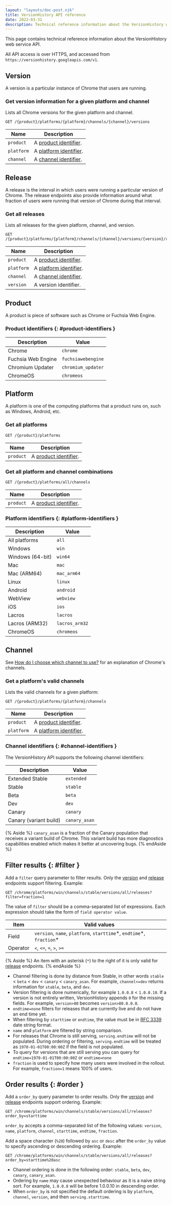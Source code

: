 ```yaml
---
layout: "layouts/doc-post.njk"
title: VersionHistory API reference
date: 2022-03-31
description: Technical reference information about the VersionHistory web service API.
---
```


This page contains technical reference information about the VersionHistory web
service API.

All API access is over HTTPS, and accessed from `https://versionhistory.googleapis.com/v1`.

## Version

A version is a particular instance of Chrome that users are running.

### Get version information for a given platform and channel

Lists all Chrome versions for the given platform and channel.

```http
GET /{product}/platforms/{platform}/channels/{channel}/versions
```

<table>
  <thead>
    <tr>
      <th>Name</th>
      <th>Description</th>
    </tr>
  </thead>
  <tbody>
    <tr>
      <td><code>product</code></td>
      <td>A <a href="#product-identifiers">product identifier</a>.</td>
    </tr>
    <tr>
      <td><code>platform</code></td>
      <td>A <a href="#platform-identifiers">platform identifier</a>.</td>
    </tr>
    <tr>
      <td><code>channel</code></td>
      <td>A <a href="#channel-identifiers">channel identifier</a>.</td>
    </tr>
  </tbody>
</table>

## Release

A release is the interval in which users were running a particular
version of Chrome. The release endpoints also provide information
around what fraction of users were running that version of Chrome
during that interval.

### Get all releases

Lists all releases for the given platform, channel, and version.

```http
GET /{product}/platforms/{platform}/channels/{channel}/versions/{version}/releases
```

<table>
  <thead>
    <tr>
      <th>Name</th>
      <th>Description</th>
    </tr>
  </thead>
  <tbody>
    <tr>
      <td><code>product</code></td>
      <td>A <a href="#product-identifiers">product identifier</a>.</td>
    </tr>
    <tr>
      <td><code>platform</code></td>
      <td>A <a href="#platform-identifiers">platform identifier</a>.</td>
    </tr>
    <tr>
      <td><code>channel</code></td>
      <td>A <a href="#channel-identifiers">channel identifier</a>.</td>
    </tr>
    <tr>
      <td><code>version</code></td>
      <td>A version identifier.</td>
    </tr>
  </tbody>
</table>

## Product

A product is piece of software such as Chrome or Fuchsia Web Engine.

### Product identifiers {: #product-identifiers }

<table>
  <thead>
    <tr>
      <th>Description</th>
      <th>Value</th>
    </tr>
  </thead>
  <tbody>
    <tr>
      <td>Chrome</td>
      <td><code>chrome</code></td>
    </tr>
    <tr>
      <td>Fuchsia Web Engine</td>
      <td><code>fuchsiawebengine</code></td>
    </tr>
    <tr>
      <td>Chromium Updater</td>
      <td><code>chromium_updater</code></td>
    </tr>
    <tr>
      <td>ChromeOS</td>
      <td><code>chromeos</code></td>
    </tr>
  </tbody>
</table>

## Platform

A platform is one of the computing platforms that a product runs on, such
as Windows, Android, etc.

### Get all platforms

```http
GET /{product}/platforms
```

<table>
  <thead>
    <tr>
      <th>Name</th>
      <th>Description</th>
    </tr>
  </thead>
  <tbody>
    <tr>
      <td><code>product</code></td>
      <td>A <a href="#product-identifiers">product identifier</a>.</td>
    </tr>
  </tbody>
</table>

### Get all platform and channel combinations

```http
GET /{product}/platforms/all/channels
```

<table>
  <thead>
    <tr>
      <th>Name</th>
      <th>Description</th>
    </tr>
  </thead>
  <tbody>
    <tr>
      <td><code>product</code></td>
      <td>A <a href="#product-identifiers">product identifier</a>.</td>
    </tr>
  </tbody>
</table>

### Platform identifiers {: #platform-identifiers }

<table>
  <thead>
    <tr>
      <th>Description</th>
      <th>Value</th>
    </tr>
  </thead>
  <tbody>
    <tr>
      <td>All platforms</td>
      <td><code>all</code></td>
    </tr>
    <tr>
      <td>Windows</td>
      <td><code>win</code></td>
    </tr>
    <tr>
      <td>Windows (64-bit)</td>
      <td><code>win64</code></td>
    </tr>
    <tr>
      <td>Mac</td>
      <td><code>mac</code></td>
    </tr>
    <tr>
      <td>Mac (ARM64)</td>
      <td><code>mac_arm64</code></td>
    </tr>
    <tr>
      <td>Linux</td>
      <td><code>linux</code></td>
    </tr>
    <tr>
      <td>Android</td>
      <td><code>android</code></td>
    </tr>
    <tr>
      <td>WebView</td>
      <td><code>webview</code></td>
    </tr>
    <tr>
      <td>iOS</td>
      <td><code>ios</code></td>
    </tr>
    <tr>
      <td>Lacros</td>
      <td><code>lacros</code></td>
    </tr>
    <tr>
      <td>Lacros (ARM32)</td>
      <td><code>lacros_arm32</code></td>
    </tr>
    <tr>
      <td>ChromeOS</td>
      <td><code>chromeos</code></td>
    </tr>
  </tbody>
</table>

## Channel

See [How do I choose which channel to use?][channels] for an explanation
of Chrome's channels.

### Get a platform's valid channels

Lists the valid channels for a given platform:

```http
GET /{product}/platforms/{platform}/channels
```

<table>
  <thead>
    <tr>
      <th>Name</th>
      <th>Description</th>
    </tr>
  </thead>
  <tbody>
    <tr>
      <td><code>product</code></td>
      <td>A <a href="#product-identifiers">product identifier</a>.</td>
    </tr>
    <tr>
      <td><code>platform</code></td>
      <td>A <a href="#platform-identifiers">platform identifier</a>.</td>
    </tr>
  </tbody>
</table>

### Channel identifiers {: #channel-identifiers }

The VersionHistory API supports the following channel identifiers:

<table>
  <thead>
    <tr>
      <th>Description</th>
      <th>Value</th>
    </tr>
  </thead>
  <tbody>
    <tr>
      <td>Extended Stable</td>
      <td><code>extended</code></td>
    </tr>
    <tr>
      <td>Stable</td>
      <td><code>stable</code></td>
    </tr>
    <tr>
      <td>Beta</td>
      <td><code>beta</code></td>
    </tr>
    <tr>
      <td>Dev</td>
      <td><code>dev</code></td>
    </tr>
    <tr>
      <td>Canary</td>
      <td><code>canary</code></td>
    </tr>
    <tr>
      <td>Canary (variant build)</td>
      <td><code>canary_asan</code></td>
    </tr>
  </tbody>
</table>

{% Aside %}
  `canary_asan` is a fraction of the Canary population that
  receives a variant build of Chrome. This variant build has
  more diagnostics capabilities enabled which makes it better
  at uncovering bugs.
{% endAside %}

## Filter results {: #filter }

Add a `filter` query parameter to filter results. Only the
[version](#version) and [release](#release) endpoints support filtering.
Example:

```http
GET /chrome/platforms/win/channels/stable/versions/all/releases?filter=fraction=1
```

The value of `filter` should be a comma-separated list of expressions. Each
expression should take the form of `field operator value`.

<table>
  <thead>
    <tr>
      <th>Item</th>
      <th>Valid values</th>
    </tr>
  </thead>
  <tbody>
    <tr>
      <td>Field</td>
      <td>
        <code>version</code>, <code>name</code>, <code>platform</code>,
        <code>starttime</code>*, <code>endtime</code>*, <code>fraction</code>*
      </td>
    </tr>
    <tr>
      <td>Operator</td>
      <td>
        <code>&lt;</code>, <code>&lt;=</code>, <code>=</code>,
        <code>&gt;</code>, <code>&gt;=</code>
      </td>
    </tr>
  </tbody>
</table>

{% Aside %}
  An item with an asterisk (`*`) to the right of it is only valid
  for [release](#release) endpoints.
{% endAside %} 

* Channel filtering is done by distance from Stable, in other words `stable` < `beta`
  < `dev` < `canary` < `canary_asan`. For example, `channel<=dev` returns
  information for `stable`, `beta`, and `dev`.
* Version filtering is done numerically, for example `1.0.0.8` < `1.0.0.10`.
  If a version is not entirely written, VersionHistory appends `0` for the missing
  fields. For example, `version>80` becomes `version>80.0.0.0`.
* `endtime=none` filters for releases that are currently live and do not
  have an end time yet.
* When filtering by `starttime` or `endtime`, the value must be in [RFC 3339][rfc3339]
  date string format.
* `name` and `platform` are filtered by string comparison.
* For releases that Chrome is still serving, `serving.endtime` will not be populated.
  During ordering or filtering, `serving.endtime` will be treated as
  `1970-01-01T00:00:00Z` if the field is not populated.
* To query for versions that are still serving you can query for `endtime=1970-01-01T00:00:00Z`
  or `endtime=none`
* `fraction` is used to specify how many users were involved in the rollout.
  For example, `fraction=1` means 100% of users.

## Order results {: #order }

Add a `order_by` query parameter to order results. Only the
[version](#version) and [release](#release) endpoints support ordering.
Example:

```http
GET /chrome/platforms/win/channels/stable/versions/all/releases?order_by=starttime
```

`order_by` accepts a comma-separated list of the following
values: `version`, `name`, `platform`, `channel`, `starttime`,
`endtime`, `fraction`.

Add a space character (`%20`) followed by `asc` or `desc` after the `order_by` value to specify ascending
or descending ordering. Example:

```http
GET /chrome/platforms/win/channels/stable/versions/all/releases?order_by=starttime%20asc
```

* Channel ordering is done in the following order: `stable`, `beta`,
  `dev`, `canary`, `canary_asan`. 
* Ordering by `name` may cause unexpected behaviour as it is a naive string sort. For
  example, `1.0.0.8` will be before 1.0.0.10 in descending order.
* When `order_by` is not specified the default ordering is by `platform`, `channel`,
  `version`, and then `serving.starttime`.

[channels]: https://www.chromium.org/getting-involved/dev-channel#TOC-How-do-I-choose-which-channel-to-use-
[rfc3339]: https://medium.com/easyread/understanding-about-rfc-3339-for-datetime-formatting-in-software-engineering-940aa5d5f68a
